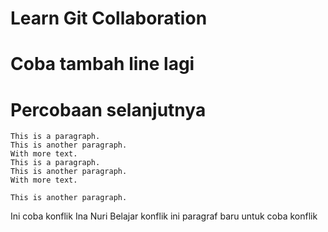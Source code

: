 # Learn Git Collaboration

# Coba tambah line lagi

# Percobaan selanjutnya

    This is a paragraph.
    This is another paragraph.
    With more text.
    This is a paragraph.
    This is another paragraph.
    With more text.

    This is another paragraph.
    
Ini coba konflik
Ina Nuri
Belajar konflik
ini paragraf baru 
untuk coba konflik
